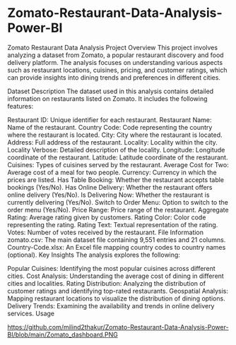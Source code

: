 # Zomato-Restaurant-Data-Analysis-Power-BI

Zomato Restaurant Data Analysis
Project Overview
This project involves analyzing a dataset from Zomato, a popular restaurant discovery and food delivery platform. The analysis focuses on understanding various aspects such as restaurant locations, cuisines, pricing, and customer ratings, which can provide insights into dining trends and preferences in different cities.

Dataset
Description
The dataset used in this analysis contains detailed information on restaurants listed on Zomato. It includes the following features:

Restaurant ID: Unique identifier for each restaurant.
Restaurant Name: Name of the restaurant.
Country Code: Code representing the country where the restaurant is located.
City: City where the restaurant is located.
Address: Full address of the restaurant.
Locality: Locality within the city.
Locality Verbose: Detailed description of the locality.
Longitude: Longitude coordinate of the restaurant.
Latitude: Latitude coordinate of the restaurant.
Cuisines: Types of cuisines served by the restaurant.
Average Cost for Two: Average cost of a meal for two people.
Currency: Currency in which the prices are listed.
Has Table Booking: Whether the restaurant accepts table bookings (Yes/No).
Has Online Delivery: Whether the restaurant offers online delivery (Yes/No).
Is Delivering Now: Whether the restaurant is currently delivering (Yes/No).
Switch to Order Menu: Option to switch to the order menu (Yes/No).
Price Range: Price range of the restaurant.
Aggregate Rating: Average rating given by customers.
Rating Color: Color code representing the rating.
Rating Text: Textual representation of the rating.
Votes: Number of votes received by the restaurant.
File Information
zomato.csv: The main dataset file containing 9,551 entries and 21 columns.
Country-Code.xlsx: An Excel file mapping country codes to country names (optional).
Key Insights
The analysis explores the following:

Popular Cuisines: Identifying the most popular cuisines across different cities.
Cost Analysis: Understanding the average cost of dining in different cities and localities.
Rating Distribution: Analyzing the distribution of customer ratings and identifying top-rated restaurants.
Geospatial Analysis: Mapping restaurant locations to visualize the distribution of dining options.
Delivery Trends: Examining the availability and trends in online delivery services.
Usage

https://github.com/milind2thakur/Zomato-Restaurant-Data-Analysis-Power-BI/blob/main/Zomato_dashboard.PNG
